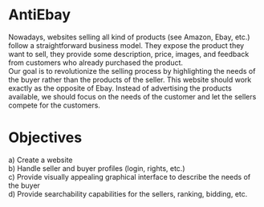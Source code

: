 # AntiEbay
Nowadays, websites selling all kind of products (see Amazon, Ebay, etc.) follow a straightforward 
business model. They expose the product they want to sell, they provide some description, price, 
images, and feedback from customers who already purchased the product.  
Our goal is to revolutionize the selling process by highlighting the needs of the buyer rather than 
the products of the seller. This website  should work exactly as the  opposite of Ebay. Instead of 
advertising  the  products  available,  we  should  focus  on  the  needs  of  the  customer  and  let  the 
sellers compete for the customers. 

# Objectives
a) Create a website <br />
b) Handle seller and buyer profiles (login, rights, etc.) <br />
c) Provide visually appealing  graphical interface to describe the needs of the buyer <br />
d) Provide searchability capabilities for the sellers, ranking, bidding, etc. <br />
